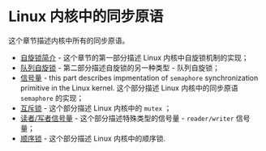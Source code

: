 # Linux 内核中的同步原语

这个章节描述内核中所有的同步原语。

* [自旋锁简介](http://0xax.gitbooks.io/linux-insides/content/SyncPrim/sync-1.html) - 这个章节的第一部分描述 Linux 内核中自旋锁机制的实现；
* [队列自旋锁](https://0xax.gitbooks.io/linux-insides/content/SyncPrim/sync-2.html) - 第二部分描述自旋锁的另一种类型 - 队列自旋锁；
* [信号量](https://0xax.gitbooks.io/linux-insides/content/SyncPrim/sync-3.html) - this part describes impmentation of `semaphore` synchronization primitive in the Linux kernel. 这个部分描述 Linux 内核中的同步原语 `semaphore` 的实现；
* [互斥锁](https://0xax.gitbooks.io/linux-insides/content/SyncPrim/sync-4.html) - 这个部分描述 Linux 内核中的 `mutex` ；
* [读者/写者信号量](https://0xax.gitbooks.io/linux-insides/content/SyncPrim/sync-5.html) - 这个部分描述特殊类型的信号量 - `reader/writer` 信号量；
* [顺序锁](https://0xax.gitbooks.io/linux-insides/content/SyncPrim/sync-6.html) - 这个部分描述 Linux 内核中的顺序锁.
